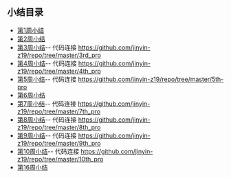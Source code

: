 ## 小结目录
- [第1周小结](../Study-Memo/51-Day1.md)
- [第2周小结](../Study-Memo/51-Day2.md)
- [第3周小结](../Study-Memo/51-Day3.md)-- 代码连接 https://github.com/jinyin-z19/repo/tree/master/3rd_pro
- [第4周小结](../Study-Memo/51-Day4.md)-- 代码连接 https://github.com/jinyin-z19/repo/tree/master/4th_pro
- [第5周小结](../Study-Memo/51-Day5.md)-- 代码连接 https://github.com/jinyin-z19/repo/tree/master/5th-pro
- [第6周小结](../Study-Memo/51-Day6.md)
- [第7周小结](../Study-Memo/51-Day7.md)-- 代码连接 https://github.com/jinyin-z19/repo/tree/master/7th_pro
- [第8周小结](../Study-Memo/51-Day8.md)-- 代码连接 https://github.com/jinyin-z19/repo/tree/master/8th_pro
- [第9周小结](../Study-Memo/51-Day9.md)-- 代码连接 https://github.com/jinyin-z19/repo/tree/master/9th_pro
- [第10周小结](../Study-Memo/51-Day10.md)-- 代码连接 https://github.com/jinyin-z19/repo/tree/master/10th_pro
- [第16周小结](../Study-Memo/51-Day16.md)
